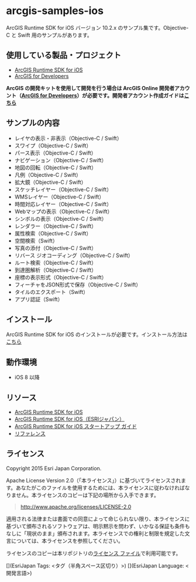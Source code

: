 # arcgis-samples-ios

ArcGIS Runtime SDK for iOS バージョン 10.2.x のサンプル集です。Objective-C と Swift 用のサンプルがあります。

## 使用している製品・プロジェクト

* [ArcGIS Runtime SDK for iOS](https://developers.arcgis.com/ios/10-2/)
* [ArcGIS for Developers](https://developers.arcgis.com/en/)

**ArcGIS の開発キットを使用して開発を行う場合は ArcGIS Online 開発者アカウント（[ArcGIS for Developers](https://developers.arcgis.com/en/)）が必要です。開発者アカウント作成ガイドは[こちら](http://www.esrij.com/cgi-bin/wp/wp-content/uploads/documents/signup-esri-developers.pdf)**

## サンプルの内容

* レイヤの表示・非表示（Objective-C / Swift）
* スワイプ（Objective-C / Swift）
* パース表示（Objective-C / Swift）
* ナビゲーション（Objective-C / Swift）
* 地図の回転（Objective-C / Swift）
* 凡例（Objective-C / Swift）
* 拡大鏡（Objective-C / Swift）
* スケッチレイヤー（Objective-C / Swift）
* WMSレイヤー（Objective-C / Swift）
* 時間対応レイヤー（Objective-C / Swift）
* Webマップの表示（Objective-C / Swift）
* シンボルの表示（Objective-C / Swift）
* レンダラー（Objective-C / Swift）
* 属性検索（Objective-C / Swift）
* 空間検索（Swift）
* 写真の添付（Objective-C / Swift）
* リバース ジオコーディング（Objective-C / Swift）
* ルート検索（Objective-C / Swift）
* 到達圏解析（Objective-C / Swift）
* 座標の表示形式（Objective-C / Swift）
* フィーチャをJSON形式で保存（Objective-C / Swift）
* タイルのエクスポート（Swift）
* アプリ認証（Swift）

## インストール

ArcGIS Runtime SDK for iOS のインストールが必要です。インストール方法は[こちら](https://www.esrij.com/cgi-bin/wp/wp-content/uploads/documents/startup-ios-v1025.pdf)

## 動作環境

* iOS 8 以降

## リソース

* [ArcGIS Runtime SDK for iOS](https://developers.arcgis.com/ios/)
* [ArcGIS Runtime SDK for iOS（ESRIジャパン）](https://www.esrij.com/products/arcgis-runtime-sdk-for-ios/)
* [ArcGIS Runtime SDK for iOS スタートアップ ガイド](http://www.esrij.com/products/arcgis-runtime-sdk-for-ios/documents/)
* [リファレンス](<https://developers.arcgis.com/ios/api-reference/>)


## ライセンス
Copyright 2015 Esri Japan Corporation.

Apache License Version 2.0（「本ライセンス」）に基づいてライセンスされます。あなたがこのファイルを使用するためには、本ライセンスに従わなければなりません。本ライセンスのコピーは下記の場所から入手できます。

> http://www.apache.org/licenses/LICENSE-2.0

適用される法律または書面での同意によって命じられない限り、本ライセンスに基づいて頒布されるソフトウェアは、明示黙示を問わず、いかなる保証も条件もなしに「現状のまま」頒布されます。本ライセンスでの権利と制限を規定した文言については、本ライセンスを参照してください。

ライセンスのコピーは本リポジトリの[ライセンス ファイル](./LICENSE)で利用可能です。

[](EsriJapan Tags: <タグ（半角スペース区切り）>)
[](EsriJapan Language: <開発言語>)
